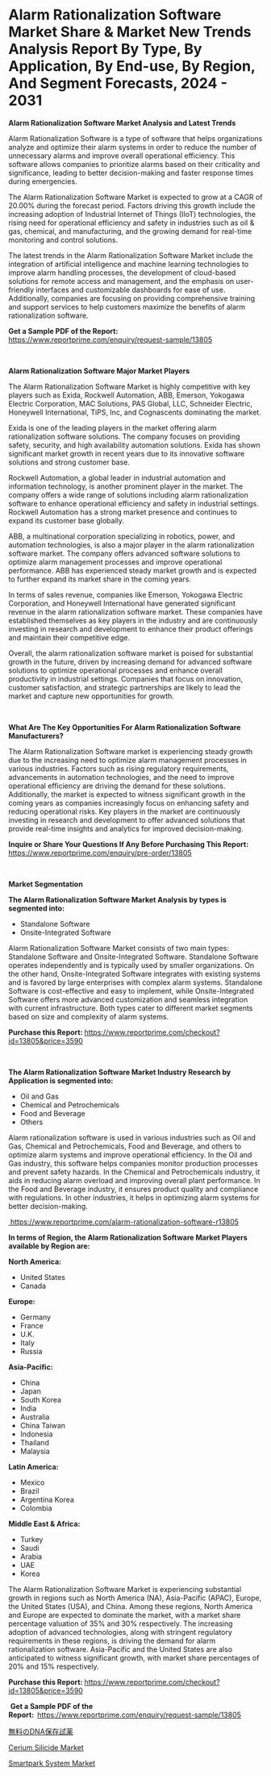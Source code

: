 <p><h1>Alarm Rationalization Software Market Share & Market New Trends Analysis Report By Type, By Application, By End-use, By Region, And Segment Forecasts, 2024 - 2031</h1></p><p><strong>Alarm Rationalization Software Market Analysis and Latest Trends</strong></p>
<p><p>Alarm Rationalization Software is a type of software that helps organizations analyze and optimize their alarm systems in order to reduce the number of unnecessary alarms and improve overall operational efficiency. This software allows companies to prioritize alarms based on their criticality and significance, leading to better decision-making and faster response times during emergencies.</p><p>The Alarm Rationalization Software Market is expected to grow at a CAGR of 20.00% during the forecast period. Factors driving this growth include the increasing adoption of Industrial Internet of Things (IIoT) technologies, the rising need for operational efficiency and safety in industries such as oil & gas, chemical, and manufacturing, and the growing demand for real-time monitoring and control solutions.</p><p>The latest trends in the Alarm Rationalization Software Market include the integration of artificial intelligence and machine learning technologies to improve alarm handling processes, the development of cloud-based solutions for remote access and management, and the emphasis on user-friendly interfaces and customizable dashboards for ease of use. Additionally, companies are focusing on providing comprehensive training and support services to help customers maximize the benefits of alarm rationalization software.</p></p>
<p><strong>Get a Sample PDF of the Report:&nbsp;</strong> <a href="https://www.reportprime.com/enquiry/request-sample/13805">https://www.reportprime.com/enquiry/request-sample/13805</a></p>
<p>&nbsp;</p>
<p><strong>Alarm Rationalization Software Major Market Players</strong></p>
<p><p>The Alarm Rationalization Software Market is highly competitive with key players such as Exida, Rockwell Automation, ABB, Emerson, Yokogawa Electric Corporation, MAC Solutions, PAS Global, LLC, Schneider Electric, Honeywell International, TiPS, Inc, and Cognascents dominating the market. </p><p>Exida is one of the leading players in the market offering alarm rationalization software solutions. The company focuses on providing safety, security, and high availability automation solutions. Exida has shown significant market growth in recent years due to its innovative software solutions and strong customer base. </p><p>Rockwell Automation, a global leader in industrial automation and information technology, is another prominent player in the market. The company offers a wide range of solutions including alarm rationalization software to enhance operational efficiency and safety in industrial settings. Rockwell Automation has a strong market presence and continues to expand its customer base globally.</p><p>ABB, a multinational corporation specializing in robotics, power, and automation technologies, is also a major player in the alarm rationalization software market. The company offers advanced software solutions to optimize alarm management processes and improve operational performance. ABB has experienced steady market growth and is expected to further expand its market share in the coming years.</p><p>In terms of sales revenue, companies like Emerson, Yokogawa Electric Corporation, and Honeywell International have generated significant revenue in the alarm rationalization software market. These companies have established themselves as key players in the industry and are continuously investing in research and development to enhance their product offerings and maintain their competitive edge.</p><p>Overall, the alarm rationalization software market is poised for substantial growth in the future, driven by increasing demand for advanced software solutions to optimize operational processes and enhance overall productivity in industrial settings. Companies that focus on innovation, customer satisfaction, and strategic partnerships are likely to lead the market and capture new opportunities for growth.</p></p>
<p>&nbsp;</p>
<p><strong>What Are The Key Opportunities For Alarm Rationalization Software Manufacturers?</strong></p>
<p><p>The Alarm Rationalization Software market is experiencing steady growth due to the increasing need to optimize alarm management processes in various industries. Factors such as rising regulatory requirements, advancements in automation technologies, and the need to improve operational efficiency are driving the demand for these solutions. Additionally, the market is expected to witness significant growth in the coming years as companies increasingly focus on enhancing safety and reducing operational risks. Key players in the market are continuously investing in research and development to offer advanced solutions that provide real-time insights and analytics for improved decision-making.</p></p>
<p><strong>Inquire or Share Your Questions If Any Before Purchasing This Report:</strong> <a href="https://www.reportprime.com/enquiry/pre-order/13805">https://www.reportprime.com/enquiry/pre-order/13805</a></p>
<p>&nbsp;</p>
<p><strong>Market Segmentation</strong></p>
<p><strong>The Alarm Rationalization Software Market Analysis by types is segmented into:</strong></p>
<p><ul><li>Standalone Software</li><li>Onsite-Integrated Software</li></ul></p>
<p><p>Alarm Rationalization Software Market consists of two main types: Standalone Software and Onsite-Integrated Software. Standalone Software operates independently and is typically used by smaller organizations. On the other hand, Onsite-Integrated Software integrates with existing systems and is favored by large enterprises with complex alarm systems. Standalone Software is cost-effective and easy to implement, while Onsite-Integrated Software offers more advanced customization and seamless integration with current infrastructure. Both types cater to different market segments based on size and complexity of alarm systems.</p></p>
<p><strong>Purchase this Report:&nbsp;</strong><a href="https://www.reportprime.com/checkout?id=13805&price=3590">https://www.reportprime.com/checkout?id=13805&price=3590</a></p>
<p>&nbsp;</p>
<p><strong>The Alarm Rationalization Software Market Industry Research by Application is segmented into:</strong></p>
<p><ul><li>Oil and Gas</li><li>Chemical and Petrochemicals</li><li>Food and Beverage</li><li>Others</li></ul></p>
<p><p>Alarm rationalization software is used in various industries such as Oil and Gas, Chemical and Petrochemicals, Food and Beverage, and others to optimize alarm systems and improve operational efficiency. In the Oil and Gas industry, this software helps companies monitor production processes and prevent safety hazards. In the Chemical and Petrochemicals industry, it aids in reducing alarm overload and improving overall plant performance. In the Food and Beverage industry, it ensures product quality and compliance with regulations. In other industries, it helps in optimizing alarm systems for better decision-making.</p></p>
<p><a href="https://www.reportprime.com/alarm-rationalization-software-r13805">&nbsp;https://www.reportprime.com/alarm-rationalization-software-r13805</a></p>
<p><strong>In terms of Region, the Alarm Rationalization Software Market Players available by Region are:</strong></p>
<p>
    <p> <strong> North America: </strong>
        <ul>
            <li>United States</li>
            <li>Canada</li>
        </ul>
        </p> 
    <p> <strong> Europe: </strong>
        <ul>
            <li>Germany</li>
            <li>France</li>
            <li>U.K.</li>
            <li>Italy</li>
            <li>Russia</li>
        </ul>
        </p> 
    <p> <strong> Asia-Pacific: </strong>
        <ul>
            <li>China</li>
            <li>Japan</li>
            <li>South Korea</li>
            <li>India</li>
            <li>Australia</li>
            <li>China Taiwan</li>
            <li>Indonesia</li>
            <li>Thailand</li>
            <li>Malaysia</li>
        </ul>
        </p> 
    <p> <strong> Latin America: </strong>
        <ul>
            <li>Mexico</li>
            <li>Brazil</li>
            <li>Argentina Korea</li>
            <li>Colombia</li>
        </ul>
        </p> 
    <p> <strong> Middle East & Africa: </strong>
        <ul>
            <li>Turkey</li>
            <li>Saudi</li>
            <li>Arabia</li>
            <li>UAE</li>
            <li>Korea</li>
        </ul>
    </p>
    </p>
<p><p>The Alarm Rationalization Software Market is experiencing substantial growth in regions such as North America (NA), Asia-Pacific (APAC), Europe, the United States (USA), and China. Among these regions, North America and Europe are expected to dominate the market, with a market share percentage valuation of 35% and 30% respectively. The increasing adoption of advanced technologies, along with stringent regulatory requirements in these regions, is driving the demand for alarm rationalization software. Asia-Pacific and the United States are also anticipated to witness significant growth, with market share percentages of 20% and 15% respectively.</p></p>
<p><strong>Purchase this Report: </strong><a href="https://www.reportprime.com/checkout?id=13805&price=3590">https://www.reportprime.com/checkout?id=13805&price=3590</a></p>
<p>&nbsp;<strong>Get a Sample PDF of the Report:&nbsp;&nbsp;</strong><a href="https://www.reportprime.com/enquiry/request-sample/13805">https://www.reportprime.com/enquiry/request-sample/13805</a></p>
<p><strong></strong></p>
<p><p><a href="https://github.com/mohamedbakry57/Market-Research-Report-List-4/blob/main/9893210108907.md">無料のDNA保存試薬</a></p><p><a href="https://view.publitas.com/reportprime-1/cerium-silicide-market-share-market-analysis-growth-trends-forecasts-for-period-from-2024-2031/">Cerium Silicide Market</a></p><p><a href="https://github.com/vimar16th/Market-Research-Report-List-5/blob/main/smartpark-system-market.md">Smartpark System Market</a></p></p>